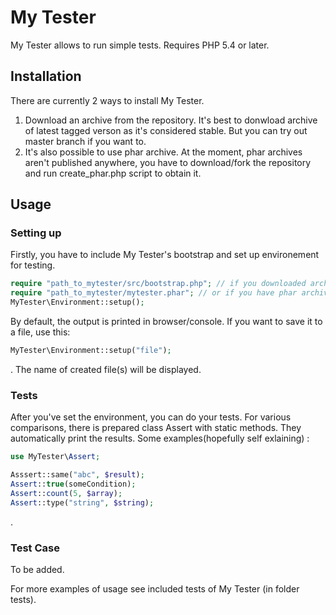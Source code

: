 My Tester
=========

My Tester allows to run simple tests. Requires PHP 5.4 or later.

Installation
------------
There are currently 2 ways to install My Tester.

1. Download an archive from the repository. It's best to donwload archive of latest tagged verson as it's considered stable. But you can try out master branch if you want to.
2. It's also possible to use phar archive. At the moment, phar archives aren't published anywhere, you have to download/fork the repository and run create_phar.php script to obtain it.

Usage
-----
### Setting up
Firstly, you have to include My Tester's bootstrap and set up environement for testing.

```php
require "path_to_mytester/src/bootstrap.php"; // if you downloaded archive of repository
require "path_to_mytester/mytester.phar"; // or if you have phar archive
MyTester\Environment::setup();
```
By default, the output is printed in browser/console. If you want to save it to a file, use this:
```php
MyTester\Environment::setup("file");
```
. The name of created file(s) will be displayed.

### Tests
After you've set the environment, you can do your tests. For various comparisons, there is prepared class Assert with static methods. They automatically print the results. Some examples(hopefully self exlaining) :
```php
use MyTester\Assert;

Asssert::same("abc", $result);
Assert::true(someCondition);
Assert::count(5, $array);
Assert::type("string", $string);
```
.
### Test Case
To be added.

For more examples of usage see included tests of My Tester (in folder tests).
